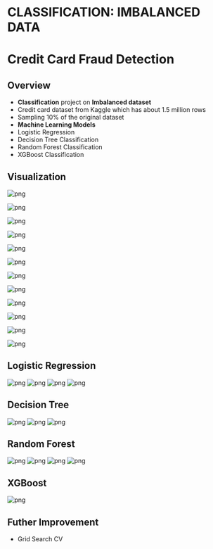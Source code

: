 # CLASSIFICATION: IMBALANCED DATA 

# Credit Card Fraud Detection

## Overview

* **Classification** project on **Imbalanced dataset**
* Credit card dataset from Kaggle which has about 1.5 million rows
* Sampling 10% of the original dataset
* **Machine Learning Models** 
* Logistic Regression 
* Decision Tree Classification
* Random Forest Classification
* XGBoost Classification


## Visualization

![png](images/fraud0_category_most_use.png)

![png](images/fraud0_category_most_use.png)

![png](images/fraud1_across_states.png)

![png](images/fraud1_top10_states.png)

![png](images/states_fraud_distribution.png)

![png](images/states_fraud_distribution2.png)

![png](images/amount_boxplot.png)

![png](images/fraud1_transaction_date_amt.png)



![png](images/fraud1_merchants_most_use.png)

![png](images/merchants_latitude_longtitude.png)

![png](images/card_holders_latitude_longtitude.png)

![png](images/card_holder_age.png)


## Logistic Regression

![png](images/logistic_regression_base.png)
![png](images/logistic_regression_weight1.png)
![png](images/logistic_regression_weight2.png)
![png](images/logistic_regression_gridcv.png)

## Decision Tree
![png](images/decision_tree_base.png)
![png](images/decision_tree_balanced.png)
![png](images/decision_tree_balanced_maxdepth.png)

## Random Forest
![png](images/random_forest_base.png)
![png](images/random_forest1.png)
![png](images/random_forest2.png)
![png](images/random_forest2_gridcv.png)


## XGBoost

![png](images/xgboost_base.png)



## Futher Improvement
- Grid Search CV


